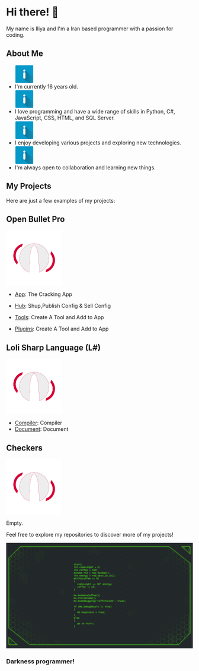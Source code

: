 # Hi there! 👋

My name is Iliya and I'm a Iran based programmer with a passion for coding.

## About Me

- <img src="./Pictures/Info.png" width="50" height="50" style="display:block;text-align: center;"> I'm currently 16 years old.
- <img src="./Pictures/Info.png" width="50" height="50" style="display:block;text-align: center;"> I love programming and have a wide range of skills in Python, C#, JavaScript, CSS, HTML, and SQL Server.
- <img src="./Pictures/Info.png" width="50" height="50" style="display:block;text-align: center;"> I enjoy developing various projects and exploring new technologies.
- <img src="./Pictures/Info.png" width="50" height="50" style="display:block;text-align: center;"> I'm always open to collaboration and learning new things.

## My Projects

Here are just a few examples of my projects:

## Open Bullet Pro

<img src="./Pictures/OrgLogo.png" width="150" height="150" style="display:block;text-align: center;">

- [App](https://github.com/Iliya4lx/Open-Bullet-Pro): The Cracking App
- [Hub](https://github.com/Iliya4lx/Open-Bullet-Pro-Hub): Shup,Publish Config & Sell Config

- [Tools](https://github.com/Iliya4lx/Open-Bullet-Pro-Tools): Create A Tool and Add to App
- [Plugins](https://github.com/Iliya4lx/Open-Bullet-Pro-Plugins): Create A Tool and Add to App

## Loli Sharp Language (L#)

<img src="./Pictures/OrgLogo.png" width="150" height="150" style="display:block;text-align: center;">

- [Compiler](https://github.com/Iliya4lx/Loli-Sharp-Compiler): Compiler
- [Document](https://github.com/Iliya4lx/Loli-Sharp-Document): Document

## Checkers

<img src="./Pictures/OrgLogo.png" width="150" height="150" style="display:block;text-align: center;">

Empty.

Feel free to explore my repositories to discover more of my projects!

![Darkness](./Pictures/Darkness.png)

### Darkness programmer!
